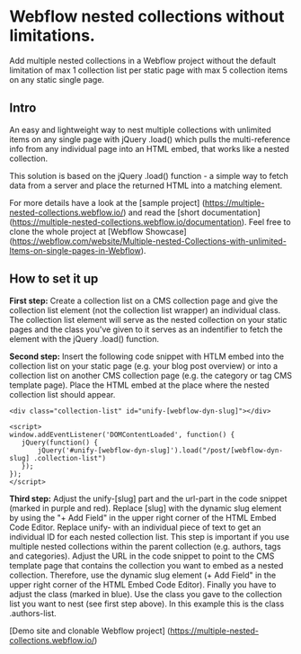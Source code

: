 # Webflow nested collections without limitations.

Add multiple nested collections in a Webflow project without the default limitation of max 1 collection list per static page with max 5 collection items on any static single page.

## Intro
An easy and lightweight way to nest multiple collections with unlimited items on any single page with jQuery .load() which pulls the multi-reference info from any individual page into an HTML embed, that works like a nested collection. 

This solution is based on the jQuery .load() function - a simple way to fetch data from a server and place the returned HTML into a matching element. 

For more details have a look at the [sample project] (https://multiple-nested-collections.webflow.io/) and read the [short documentation] (https://multiple-nested-collections.webflow.io/documentation). Feel free to clone the whole project at [Webflow Showcase] (https://webflow.com/website/Multiple-nested-Collections-with-unlimited-Items-on-single-pages-in-Webflow).

## How to set it up

**First step:** Create a collection list on a CMS collection page and give the collection list element (not the collection list wrapper) an individual class. The collection list element will serve as the nested collection on your static pages and the class you've given to it serves as an indentifier to fetch the element with the jQuery .load() function.

**Second step:** Insert the following code snippet with HTLM embed into the collection list on your static page (e.g. your blog post overview) or into a collection list on another CMS collection page (e.g. the category or tag CMS template page). Place the HTML embed at the place where the nested collection list should appear.

```
<div class="collection-list" id="unify-[webflow-dyn-slug]"></div>
‍
<script>
window.addEventListener('DOMContentLoaded', function() {
   jQuery(function() {
       jQuery('#unify-[webflow-dyn-slug]').load("/post/[webflow-dyn-slug] .collection-list")
   });
});
</script>
```

**Third step:** Adjust the unify-[slug] part and the url-part in the code snippet (marked in purple and red). Replace [slug] with the dynamic slug element by using the "+ Add Field" in the upper right corner of the HTML Embed Code Editor. Replace unify- with an individual piece of text to get an individual ID for each nested collection list. This step is important if you use multiple nested collections within the parent collection (e.g. authors, tags and categories). Adjust the URL in the code snippet to point to the CMS template page that contains the collection you want to embed as a nested collection. Therefore, use the dynamic slug element (+ Add Field" in the upper right corner of the HTML Embed Code Editor). Finally you have to adjust the class (marked in blue). Use the class you gave to the collection list you want to nest (see first step above). In this example this is the class .authors-list.

[Demo site and clonable Webflow project] (https://multiple-nested-collections.webflow.io/)

